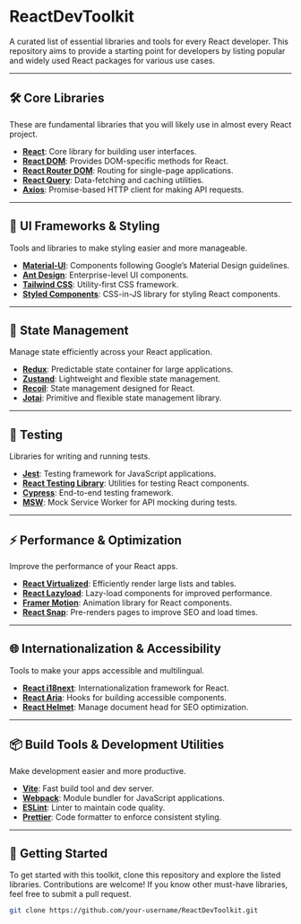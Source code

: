 # ReactDevToolkit

A curated list of essential libraries and tools for every React developer. This repository aims to provide a starting point for developers by listing popular and widely used React packages for various use cases.

---

## 🛠️ Core Libraries  
These are fundamental libraries that you will likely use in almost every React project.

- **[React](https://react.dev/)**: Core library for building user interfaces.  
- **[React DOM](https://react.dev/reference/react-dom)**: Provides DOM-specific methods for React.  
- **[React Router DOM](https://reactrouter.com/)**: Routing for single-page applications.  
- **[React Query](https://tanstack.com/query/latest)**: Data-fetching and caching utilities.  
- **[Axios](https://axios-http.com/)**: Promise-based HTTP client for making API requests.  

---

## 🎨 UI Frameworks & Styling  
Tools and libraries to make styling easier and more manageable.

- **[Material-UI](https://mui.com/)**: Components following Google’s Material Design guidelines.  
- **[Ant Design](https://ant.design/)**: Enterprise-level UI components.  
- **[Tailwind CSS](https://tailwindcss.com/)**: Utility-first CSS framework.  
- **[Styled Components](https://styled-components.com/)**: CSS-in-JS library for styling React components.  

---

## 🔧 State Management  
Manage state efficiently across your React application.

- **[Redux](https://redux.js.org/)**: Predictable state container for large applications.  
- **[Zustand](https://docs.pmnd.rs/zustand/getting-started/introduction)**: Lightweight and flexible state management.  
- **[Recoil](https://recoiljs.org/)**: State management designed for React.  
- **[Jotai](https://jotai.org/)**: Primitive and flexible state management library.  

---

## 🧪 Testing  
Libraries for writing and running tests.

- **[Jest](https://jestjs.io/)**: Testing framework for JavaScript applications.  
- **[React Testing Library](https://testing-library.com/docs/react-testing-library/intro/)**: Utilities for testing React components.  
- **[Cypress](https://www.cypress.io/)**: End-to-end testing framework.  
- **[MSW](https://mswjs.io/)**: Mock Service Worker for API mocking during tests.  

---

## ⚡ Performance & Optimization  
Improve the performance of your React apps.

- **[React Virtualized](https://github.com/bvaughn/react-virtualized)**: Efficiently render large lists and tables.  
- **[React Lazyload](https://github.com/jasonslyvia/react-lazyload)**: Lazy-load components for improved performance.  
- **[Framer Motion](https://www.framer.com/motion/)**: Animation library for React components.  
- **[React Snap](https://github.com/stereobooster/react-snap)**: Pre-renders pages to improve SEO and load times.  

---

## 🌐 Internationalization & Accessibility  
Tools to make your apps accessible and multilingual.

- **[React i18next](https://react.i18next.com/)**: Internationalization framework for React.  
- **[React Aria](https://react-spectrum.adobe.com/react-aria/)**: Hooks for building accessible components.  
- **[React Helmet](https://github.com/nfl/react-helmet)**: Manage document head for SEO optimization.  

---

## 📦 Build Tools & Development Utilities  
Make development easier and more productive.

- **[Vite](https://vitejs.dev/)**: Fast build tool and dev server.  
- **[Webpack](https://webpack.js.org/)**: Module bundler for JavaScript applications.  
- **[ESLint](https://eslint.org/)**: Linter to maintain code quality.  
- **[Prettier](https://prettier.io/)**: Code formatter to enforce consistent styling.  

---

## 🚀 Getting Started  
To get started with this toolkit, clone this repository and explore the listed libraries. Contributions are welcome! If you know other must-have libraries, feel free to submit a pull request.

```bash
git clone https://github.com/your-username/ReactDevToolkit.git
